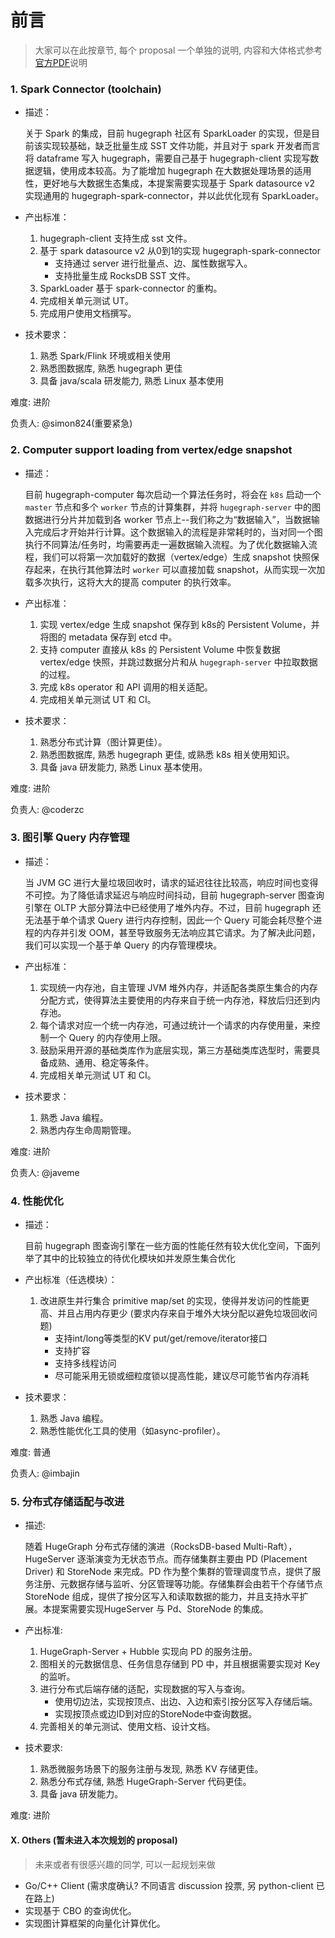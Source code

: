# 前言

> 大家可以在此按章节, 每个 proposal 一个单独的说明, 内容和大体格式参考[官方PDF](https://github.com/apache/incubator-hugegraph/files/11208510/diff_mix.pdf)说明


### 1. Spark Connector (toolchain)
- 描述：

   关于 Spark 的集成，目前 hugegraph 社区有 SparkLoader 的实现，但是目前该实现较基础，缺乏批量生成 SST 文件功能，并且对于 spark 开发者而言将 dataframe 写入 hugegraph，需要自己基于 hugegraph-client 实现写数据逻辑，使用成本较高。为了能增加 hugegraph 在大数据处理场景的适用性，更好地与大数据生态集成，本提案需要实现基于 Spark datasource v2 实现通用的 hugegraph-spark-connector，并以此优化现有 SparkLoader。
- 产出标准：
    1. hugegraph-client 支持生成 sst 文件。
    2. 基于 spark datasource v2 从0到1的实现 hugegraph-spark-connector
        - 支持通过 server 进行批量点、边、属性数据写入。
        - 支持批量生成 RocksDB SST 文件。
    3. SparkLoader 基于 spark-connector 的重构。
    4. 完成相关单元测试 UT。
    5. 完成用户使用文档撰写。
- 技术要求： 
    1. 熟悉 Spark/Flink 环境或相关使用
    2. 熟悉图数据库, 熟悉 hugegraph 更佳
    3. 具备 java/scala 研发能力, 熟悉 Linux 基本使用

难度: 进阶

负责人: @simon824(重要紧急)


### 2. Computer support loading from vertex/edge snapshot

- 描述：

   目前 hugegraph-computer 每次启动一个算法任务时，将会在 `k8s` 启动一个 `master` 节点和多个 `worker` 节点的计算集群，并将 `hugegraph-server` 中的图数据进行分片并加载到各 worker 节点上--我们称之为“数据输入”，当数据输入完成后才开始并行计算。这个数据输入的流程是非常耗时的，当对同一个图执行不同算法/任务时，均需要再走一遍数据输入流程。为了优化数据输入流程，我们可以将第一次加载好的数据（vertex/edge）生成 snapshot 快照保存起来，在执行其他算法时 `worker` 可以直接加载 snapshot，从而实现一次加载多次执行，这将大大的提高 computer 的执行效率。

- 产出标准：
   1. 实现 vertex/edge 生成 snapshot 保存到 k8s的 Persistent Volume，并将图的 metadata 保存到 etcd 中。
   2. 支持 computer 直接从 k8s 的 Persistent Volume 中恢复数据 vertex/edge 快照，并跳过数据分片和从 `hugegraph-server` 中拉取数据的过程。
   3. 完成 k8s operator 和 API 调用的相关适配。
   4. 完成相关单元测试 UT 和 CI。

- 技术要求：
   1. 熟悉分布式计算（图计算更佳）。
   2. 熟悉图数据库, 熟悉 hugegraph 更佳, 或熟悉 k8s 相关使用知识。
   3. 具备 java 研发能力, 熟悉 Linux 基本使用。

难度: 进阶

负责人: @coderzc


### 3. 图引擎 Query 内存管理

- 描述：

   当 JVM GC 进行大量垃圾回收时，请求的延迟往往比较高，响应时间也变得不可控。为了降低请求延迟与响应时间抖动，目前 hugegraph-server 图查询引擎在 OLTP 大部分算法中已经使用了堆外内存。不过，目前 hugegraph 还无法基于单个请求 Query 进行内存控制，因此一个 Query 可能会耗尽整个进程的内存并引发 OOM，甚至导致服务无法响应其它请求。为了解决此问题，我们可以实现一个基于单 Query 的内存管理模块。

- 产出标准：
   1. 实现统一内存池，自主管理 JVM 堆外内存，并适配各类原生集合的内存分配方式，使得算法主要使用的内存来自于统一内存池，释放后归还到内存池。
   2. 每个请求对应一个统一内存池，可通过统计一个请求的内存使用量，来控制一个 Query 的内存使用上限。
   3. 鼓励采用开源的基础类库作为底层实现，第三方基础类库选型时，需要具备成熟、通用、稳定等条件。
   4. 完成相关单元测试 UT 和 CI。

- 技术要求：
   1. 熟悉 Java 编程。
   2. 熟悉内存生命周期管理。

难度: 进阶

负责人: @javeme

### 4. 性能优化

- 描述：

   目前 hugegraph 图查询引擎在一些方面的性能任然有较大优化空间，下面列举了其中的比较独立的待优化模块如并发原生集合优化

- 产出标准（任选模块）：
   1. 改进原生并行集合 primitive map/set 的实现，使得并发访问的性能更高、并且占用内存更少 (要求内存来自于堆外大块分配以避免垃圾回收问题)
      - 支持int/long等类型的KV put/get/remove/iterator接口
      - 支持扩容
      - 支持多线程访问
      - 尽可能采用无锁或细粒度锁以提高性能，建议尽可能节省内存消耗

- 技术要求：
   1. 熟悉 Java 编程。
   2. 熟悉性能优化工具的使用（如async-profiler）。

难度: 普通

负责人: @imbajin

### 5. 分布式存储适配与改进

- 描述:

   随着 HugeGraph 分布式存储的演进（RocksDB-based Multi-Raft），HugeServer 逐渐演变为无状态节点。而存储集群主要由 PD (Placement Driver) 和 StoreNode 来完成。PD 作为整个集群的管理调度节点，提供了服务注册、元数据存储与监听、分区管理等功能。存储集群会由若干个存储节点 StoreNode 组成，提供了按分区写入和读取数据的能力，并且支持水平扩展。本提案需要实现HugeServer 与 Pd、StoreNode 的集成。

- 产出标准:
   1. HugeGraph-Server + Hubble 实现向 PD 的服务注册。
   2. 图相关的元数据信息、任务信息存储到 PD 中，并且根据需要实现对 Key 的监听。
   3. 进行分布式后端存储的适配，实现数据的写入与查询。
      - 使用切边法，实现按顶点、出边、入边和索引按分区写入存储后端。
      - 实现按顶点或边ID到对应的StoreNode中查询数据。
   4. 完善相关的单元测试、使用文档、设计文档。

- 技术要求:
  1. 熟悉微服务场景下的服务注册与发现, 熟悉 KV 存储更佳。
  2. 熟悉分布式存储, 熟悉 HugeGraph-Server 代码更佳。
  3. 具备 java 研发能力。

难度: 进阶


#### X. Others (暂未进入本次规划的 proposal)

> 未来或者有很感兴趣的同学, 可以一起规划来做

- Go/C++ Client (需求度确认? 不同语言 discussion 投票, 另 python-client 已在路上)
- 实现基于 CBO 的查询优化。
- 实现图计算框架的向量化计算优化。